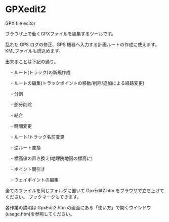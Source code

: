 # GPXedit2
GPX file editor

ブラウザ上で動くGPXファイルを編集するツールです。

乱れた GPS ログの修正、GPS 機器へ入力する計画ルートの作成に使えます。
KMLファイルも読込めます。

出来ることは下記の通り。

　・ルート(トラック)の新規作成

　・ルートの編集(トラックポイントの移動/削除/追加による経路変更)

　・分割

　・部分削除

　・結合

　・時間変更

　・ルート/トラック名前変更
 
　・逆ルート変換

　・標高値の置き換え(地理院地図の標高に)

　・ポイント間引き
 
　・ウェイポイントの編集


全てのファイルを同じフォルダに置いて GpxEdit2.htm をブラウザで立ち上げてください。
ブックマークもできます。


各作業の説明は GpxEdit2.htm の画面にある「使い方」で開くウインドウ(usage.htm)を参照してください。

